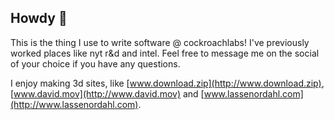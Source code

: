 ## Howdy 👋

This is the thing I use to write software @ cockroachlabs! I've previously worked places like nyt r&d and intel. Feel free to message me on the social of your choice if you have any questions.

I enjoy making 3d sites, like [www.download.zip](http://www.download.zip), [www.david.mov](http://www.david.mov) and [www.lassenordahl.com](http://www.lassenordahl.com).
